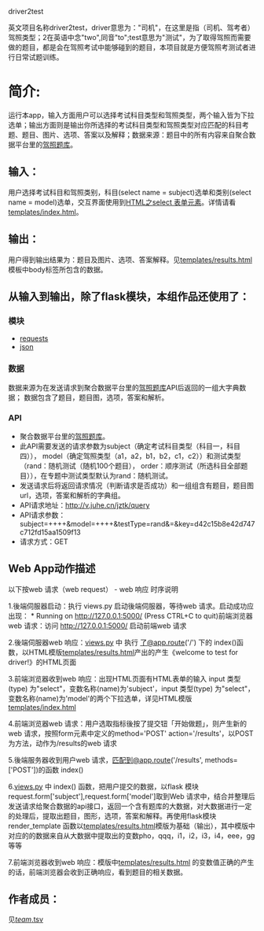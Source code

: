 driver2test

英文项目名称driver2test，driver意思为："司机"，在这里是指（司机、驾考者）驾照类型；2在英语中念"two",同音"to";test意思为"测试"，为了取得驾照而需要做的题目，都是会在驾照考试中能够碰到的题目，本项目就是方便驾照考测试者进行日常试题训练。


# 简介:
运行本app，输入方面用户可以选择考试科目类型和驾照类型，两个输入皆为下拉选单；输出方面则是输出你所选择的考试科目类型和驾照类型对应匹配的科目考题、题目、图片、选项、答案以及解释；数据来源：题目中的所有内容来自聚合数据平台里的[驾照题库](https://www.juhe.cn/docs/api/id/183)。


## 输入：
用户选择考试科目和驾照类别，科目(select name = subject)选单和类别(select name = model)选单，交互界面使用到[HTML之select 表单元素](http://www.w3school.com.cn/tags/tag_select.asp)。详情请看[templates/index.html](templates/index.html)。


## 输出：
用户得到输出结果为：题目及图片、选项、答案解释。见[templates/results.html](templates/results.html)模板中body标签所包含的数据。


## 从输入到输出，除了flask模块，本组作品还使用了：

### 模块
* [requests](http://docs.python-requests.org/zh_CN/latest/user/quickstart.html)
* [json](https://docs.python.org/2/library/json.html)

### 数据
数据来源为在发送请求到聚合数据平台里的[驾照题库](https://www.juhe.cn/docs/api/id/183)API后返回的一组大字典数据；
数据包含了题目，题目图，选项，答案和解析。


### API
* 聚合数据平台里的[驾照题库](https://www.juhe.cn/docs/api/id/183)。
* 此API需要发送的请求参数为subject（确定考试科目类型（科目一，科目四）），
  model（确定驾照类型（a1，a2，b1，b2，c1，c2））和测试类型（rand：随机测试（随机100个题目），
  order：顺序测试（所选科目全部题目）），在专题中测试类型默认为rand：随机测试。
* 发送请求后将返回请求情况（判断请求是否成功）和一组组含有题目，题目图url，选项，答案和解析的字典组。
* API请求地址：http://v.juhe.cn/jztk/query
* API请求参数：subject=++++&model=++++&testType=rand&=&key=d42c15b8e42d747c712fd15aa1509f13
* 请求方式：GET


## Web App动作描述

 以下按web 请求（web request） - web 响应 时序说明

1.後端伺服器启动：执行 views.py 启动後端伺服器，等待web 请求。启动成功应出现： * Running on http://127.0.0.1:5000/ (Press CTRL+C to quit)前端浏览器web 请求：访问 http://127.0.0.1:5000/ 启动前端web 请求



2.後端伺服器web 响应：[views.py](views.py) 中 执行 了@app.route('/') 下的 index()函数，以HTML模版[templates/results.html](templates/results.html)产出的产生《welcome to test for driver!》的HTML页面



3.前端浏览器收到web 响应：出现HTML页面有HTML表单的输入 input 类型(type) 为"select"，变数名称(name)为'subject'，input 类型(type) 为"select"，变数名称(name)为'model'的两个下拉选单，详见HTML模版[templates/index.html](templates/index.html)



4.前端浏览器web 请求：用户选取指标後按了提交钮「开始做题」，则产生新的web 请求，按照form元素中定义的method='POST' action='/results'，以POST为方法，动作为/results的web 请求



5.後端服务器收到用户web 请求，匹配到@app.route('/results', methods=['POST'])的函数 index()



6.[views.py](views.py) 中 index() 函数，把用户提交的数据，以flask 模块request.form['subject'],request.form['model']取到Web 请求中，结合并整理后发送请求给聚合数据的api接口，返回一个含有题库的大数据，对大数据进行一定的处理后，提取出题目，图形，选项，答案和解释。再使用flask模块render_template 函数以[templates/results.html](templates/results.html)模版为基础（输出），其中模版中对应的的数据来自从大数据中提取出的变数pho，qqq，i1，i2，i3，i4，eee，gg等等



7.前端浏览器收到web 响应：模版中[templates/results.html](templates/results.html) 的变数值正确的产生的话，前端浏览器会收到正确响应，看到题目的相关数据。



## 作者成员：


见[_team_.tsv](_team_/_team_.tsv)
